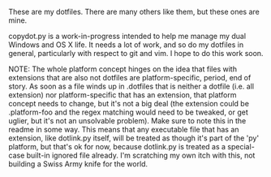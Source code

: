 These are my dotfiles. There are many others like them, but these ones are mine.

copydot.py is a work-in-progress intended to help me manage my dual Windows and OS X
life. It needs a lot of work, and so do my dotfiles in general, particularly with
respect to git and vim. I hope to do this work soon.

NOTE: The whole platform concept hinges on the idea that files with extensions that are also not
dotfiles are platform-specific, period, end of story. As soon as a file winds up in .dotfiles that
is neither a dotfile (i.e. all extension) nor platform-specific that has an extension, that platform
concept needs to change, but it's not a big deal (the extension could be .platform-foo and the regex
matching would need to be tweaked, or get uglier, but it's not an unsolvable problem). Make sure to
note this in the readme in some way. This means that any executable file that has an extension, like
dotlink.py itself, will be treated as though it's part of the 'py' platform, but that's ok for now,
because dotlink.py is treated as a special-case built-in ignored file already. I'm scratching my own
itch with this, not building a Swiss Army knife for the world.
